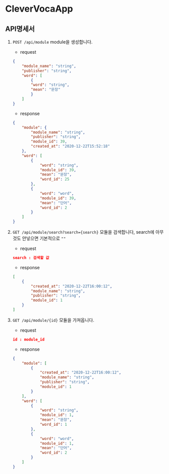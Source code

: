 # CleverVocaApp

## API명세서

1. `POST /api/module`
    module을 생성합니다.
    - request
    ```json
    {
        "module_name": "string",
        "publisher": "string",
        "word": [
            {
            "word": "string",
            "mean": "문장"
            }
        ]
    }
    ```
    - response
    ```json
    {
        "module": {
            "module_name": "string",
            "publisher": "string",
            "module_id": 39,
            "created_at": "2020-12-22T15:52:18"
        },
        "word": [
            {
                "word": "string",
                "module_id": 39,
                "mean": "문장",
                "word_id": 25
            },
            {
                "word": "word",
                "module_id": 39,
                "mean": "단어",
                "word_id": 2
            }
        ]
    }
    ```

2. `GET /api/module/search?search={search}`
    모듈을 검색합니다, search에 아무것도 안넣으면 기본적으로 `""`
    - request
    ```json
    search : 검색할 값
    ```

    - response
    ```json
    [
        {
            "created_at": "2020-12-22T16:00:12",
            "module_name": "string",
            "publisher": "string",
            "module_id": 1
        }
    ]
    ```

3. `GET /api/module/{id}`
    모듈을 가져옵니다.
    - request
    ```json
    id : module_id
    ```

    - response
    ```json
    {
        "module": [
            {
                "created_at": "2020-12-22T16:00:12",
                "module_name": "string",
                "publisher": "string",
                "module_id": 1
            }
        ],
        "word": [
            {
                "word": "string",
                "module_id": 1,
                "mean": "문장",
                "word_id": 1
            },
            {
                "word": "word",
                "module_id": 1,
                "mean": "단어",
                "word_id": 2
            }
        ]
    }
    ```

